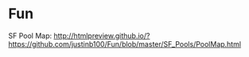 # Fun

SF Pool Map:  http://htmlpreview.github.io/?https://github.com/justinb100/Fun/blob/master/SF_Pools/PoolMap.html
